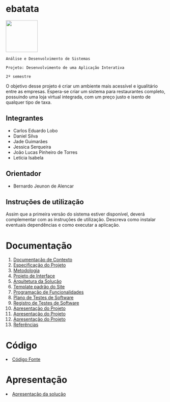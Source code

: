 # ebatata

<img src="https://github.com/ICEI-PUC-Minas-PMV-ADS/pmv-ads-2022-2-e2-proj-int-t6-ebatata/blob/main/docs/img/wireframe_images/297650095_173719791890318_4560259506696956481_n-removebg-preview%20(1).png" width="100" />


`Análise e Desenvolvimento de Sistemas`

`Projeto: Desenvolvimento de uma Aplicação Interativa`

`2º semestre`

O objetivo desse projeto é criar um ambiente mais acessível e igualitário entre as empresas. Espera-se criar um sistema para restaurantes completo, possuindo uma loja virtual integrada, com um preço justo e isento de qualquer tipo de taxa.

## Integrantes

* Carlos Eduardo Lobo 
* Daniel Silva
* Jade Guimarães 
* Jessica Serqueira
* João Lucas Pinheiro de Torres
* Letícia Isabela
 


## Orientador

* Bernardo Jeunon de Alencar

## Instruções de utilização

Assim que a primeira versão do sistema estiver disponível, deverá complementar com as instruções de utilização. Descreva como instalar eventuais dependências e como executar a aplicação.

# Documentação

<ol>
<li><a href="docs/01-Documentação de Contexto.md"> Documentação de Contexto</a></li>
<li><a href="docs/02-Especificação do Projetoto.md"> Especificação do Projeto</a></li>
<li><a href="docs/03-Metodologia.md"> Metodologia</a></li>
<li><a href="docs/04-Projeto de Interface.md"> Projeto de Interface</a></li>
<li><a href="docs/05-Arquitetura da Solução.md"> Arquitetura da Solução</a></li>
<li><a href="docs/06-Template padrão do Site.md"> Template padrão do Site</a></li>
<li><a href="docs/07-Programação de Funcionalidades.md"> Programação de Funcionalidades</a></li>
<li><a href="docs/08-Plano de Testes de Software.md"> Plano de Testes de Software</a></li>
<li><a href="docs/09-Plano de teste de usabilidade.md"> Registro de Testes de Software</a></li>
<li><a href="docs/10-Registro de Testes de Software.md"> Apresentação do Projeto</a></li>
<li><a href="docs/11-Registro de Testes de Usabilidade.md"> Apresentação do Projeto</a></li>
<li><a href="docs/12-Apresentação do Projeto.md"> Apresentação do Projeto</a></li>
<li><a href="ddocs/13-Referências.md"> Referências</a></li>
</ol>

# Código

<li><a href="src/README.md"> Código Fonte</a></li>

# Apresentação

<li><a href="presentation/README.md"> Apresentação da solução</a></li>
